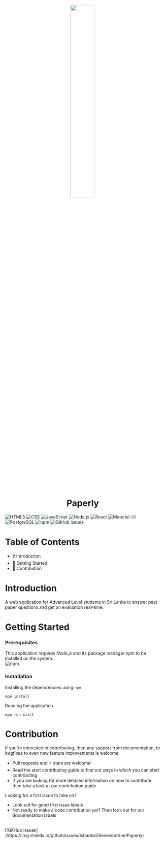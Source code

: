 <p align="center">
<img src="https://raw.githubusercontent.com/IshankaDSenevirathne/Paperly/dev/public/PublicLogo.png" width="40%" align="center" >

</p>

<h1 align="center">
  Paperly
</h1>

![HTML5](https://img.shields.io/badge/-HTML5-333333?style=flat&logo=HTML5)
![CSS](https://img.shields.io/badge/-CSS-333333?style=flat&logo=CSS3&logoColor=1572B6)
![JavaScript](https://img.shields.io/badge/-JavaScript-333333?style=flat&logo=javascript)
![Node.js](https://img.shields.io/badge/-Node.js-333333?style=flat&logo=node.js)
![React](https://img.shields.io/badge/-React-333333?style=flat&logo=react)
![Material-UI](https://img.shields.io/badge/-Material--UI-333333?style=flat&logo=Material-UI&logoColor=0081CB)
![PostgreSQL](https://img.shields.io/badge/-PostgreSQL-333333?style=flat&logo=PostgreSQL&logoColor=336791)
![npm](https://img.shields.io/npm/v/npm?style=plastic) 
![GitHub issues](https://img.shields.io/github/issues/IshankaDSenevirathne/Paperly)

# Table of Contents

- :question: Introduction
- :rocket: Getting Started
- :clap: Contribution

# Introduction

A web application for Advanced Level students in Sri Lanka to answer past paper questions and get an evaluation real-time.

# Getting Started

### Prerequisites

This application requires _Node.js_ and its package manager _npm_ to be installed on the system.
<br>
![npm](https://img.shields.io/npm/v/npm?style=plastic) 
### Installation

Installing the dependencies using `npm`

```node
npm install
```

Running the application

```node
npm run start
```

# Contribution

If you're interested in contributing, then any support from documentation, to bugfixes to even new feature improvements is welcome.

- Pull requests and ⭐ stars are welcome!
- Read the start contributing guide to find out ways in which you can start contributing
- If you are looking for more detailed information on how to contribute then take a look at our contribution guide

Looking for a first issue to take on?

- Look out for good first issue labels
- Not ready to make a code contribution yet? Then look out for our documentation labels
<br>
![GitHub issues](https://img.shields.io/github/issues/IshankaDSenevirathne/Paperly)
